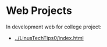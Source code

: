 # Web Projects

In development web for college project: 
- [../LinusTechTips0/index.html](/LinusTechTips0/index.html)



